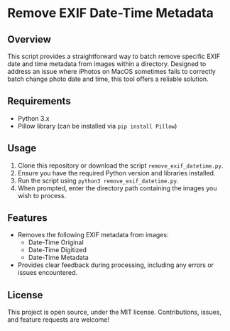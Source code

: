 # Remove EXIF Date-Time Metadata

## Overview
This script provides a straightforward way to batch remove specific EXIF date and time metadata from images within a directory. Designed to address an issue where iPhotos on MacOS sometimes fails to correctly batch change photo date and time, this tool offers a reliable solution.

## Requirements
- Python 3.x
- Pillow library (can be installed via `pip install Pillow`)

## Usage
1. Clone this repository or download the script `remove_exif_datetime.py`.
2. Ensure you have the required Python version and libraries installed.
3. Run the script using `python3 remove_exif_datetime.py`.
4. When prompted, enter the directory path containing the images you wish to process.

## Features
- Removes the following EXIF metadata from images:
  - Date-Time Original
  - Date-Time Digitized
  - Date-Time Metadata
- Provides clear feedback during processing, including any errors or issues encountered.

## License
This project is open source, under the MIT license. Contributions, issues, and feature requests are welcome!
